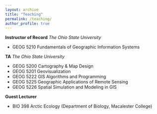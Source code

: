 ```yaml
---
layout: archive
title: "Teaching"
permalink: /teaching/
author_profile: true
---
```


__Instructor of Record__ 
*The Ohio State University* <br>
- GEOG 5210 Fundamentals of Geographic Information Systems

__TA__
*The Ohio State University* <br>
- GEOG 5200 Cartography & Map Design
- GEOG 5201 Geovisualization
- GEOG 5222 GIS Algorithms and Programming
- GEOG 5225 Geographic Applications of Remote Sensing
- GEOG 5226 Spatial Simulation and Modeling in GIS

__Guest Lecturer__
- BIO 398 Arctic Ecology (Department of Biology, Macalester College)

